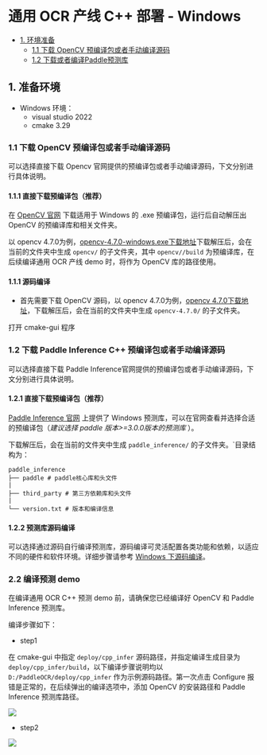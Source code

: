 # 通用 OCR 产线 C++ 部署 - Windows


- [1. 环境准备](#1)
    - [1.1 下载 OpenCV 预编译包或者手动编译源码](#12)
    - [1.2 下载或者编译Paddle预测库](#13)

## 1. 准备环境

- Windows 环境：
    - visual studio 2022
    - cmake 3.29

### 1.1 下载 OpenCV 预编译包或者手动编译源码

可以选择直接下载 Opencv 官网提供的预编译包或者手动编译源码，下文分别进行具体说明。

#### 1.1.1 直接下载预编译包（推荐）

在 [OpenCV 官网](https://opencv.org/releases/) 下载适用于 Windows 的 .exe 预编译包，运行后自动解压出 OpenCV 的预编译库和相关文件夹。

以 opencv 4.7.0为例，[opencv-4.7.0-windows.exe下载地址](https://github.com/opencv/opencv/releases/download/4.7.0/opencv-4.7.0-windows.exe)下载解压后，会在当前的文件夹中生成 `opencv/` 的子文件夹，其中 `opencv//build` 为预编译库，在后续编译通用 OCR 产线 demo 时，将作为 OpenCV 库的路径使用。


#### 1.1.1 源码编译

- 首先需要下载 OpenCV 源码，以 opencv 4.7.0为例，[opencv 4.7.0下载地址](https://paddle-model-ecology.bj.bcebos.com/paddlex/cpp/libs/opencv-4.7.0.tgz)，下载解压后，会在当前的文件夹中生成 `opencv-4.7.0/` 的子文件夹。

打开 cmake-gui 程序



### 1.2 下载 Paddle Inference C++ 预编译包或者手动编译源码

可以选择直接下载 Paddle Inference官网提供的预编译包或者手动编译源码，下文分别进行具体说明。

#### 1.2.1 直接下载预编译包（推荐）

[Paddle Inference 官网](https://www.paddlepaddle.org.cn/inference/v3.0/guides/install/download_lib.html#windows) 上提供了 Windows 预测库，可以在官网查看并选择合适的预编译包（*建议选择 paddle 版本>=3.0.0版本的预测库* ）。

下载解压后，会在当前的文件夹中生成 `paddle_inference/` 的子文件夹。`目录结构为：

```
paddle_inference
├── paddle # paddle核心库和头文件
|
├── third_party # 第三方依赖库和头文件
|
└── version.txt # 版本和编译信息
```

#### 1.2.2 预测库源码编译

可以选择通过源码自行编译预测库，源码编译可灵活配置各类功能和依赖，以适应不同的硬件和软件环境。详细步骤请参考 [Windows 下源码编译](https://www.paddlepaddle.org.cn/inference/v3.0/guides/install/compile/source_compile_under_Windows.html)。

### 2.2 编译预测 demo

在编译通用 OCR C++ 预测 demo 前，请确保您已经编译好 OpenCV 和 Paddle Inference 预测库。

编译步骤如下：

- step1

在 cmake-gui 中指定 `deploy/cpp_infer` 源码路径，并指定编译生成目录为 `deploy/cpp_infer/build`，以下编译步骤说明均以 `D:/PaddleOCR/deploy/cpp_infer` 作为示例源码路径。第一次点击 Configure 报错是正常的，在后续弹出的编译选项中，添加 OpenCV 的安装路径和 Paddle Inference 预测库路径。

<img src="./imgs/cpp_infer_demo_step1.png"/>

- step2 

<img src="./imgs/cpp_infer_demo_step2.png"/>
